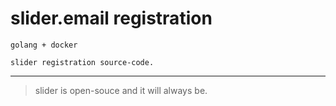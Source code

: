 # slider.email registration

`golang + docker` 

`slider registration source-code.`

---

> slider is open-souce and it will always be.

